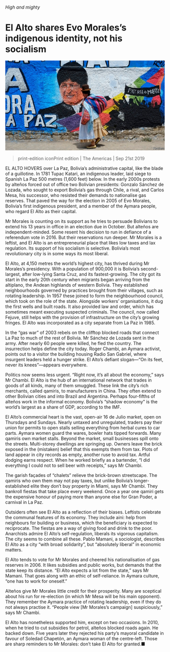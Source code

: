 ###### High and mighty

# El Alto shares Evo Morales’s indigenous identity, not his socialism 

![image](images/20190921_amp501.jpg) 

> print-edition iconPrint edition | The Americas | Sep 21st 2019 

EL ALTO HOVERS over La Paz, Bolivia’s administrative capital, like the blade of a guillotine. In 1781 Tupac Katari, an indigenous leader, laid siege to Spanish La Paz 500 metres (1,600 feet) below. In the early 2000s protests by alteños forced out of office two Bolivian presidents: Gonzalo Sánchez de Lozada, who sought to export Bolivia’s gas through Chile, a rival, and Carlos Mesa, his successor, who resisted their demands to nationalise gas reserves. That paved the way for the election in 2005 of Evo Morales, Bolivia’s first indigenous president, and a member of the Aymara people, who regard El Alto as their capital.  

Mr Morales is counting on its support as he tries to persuade Bolivians to extend his 13 years in office in an election due in October. But alteños are independent-minded. Some resent his decision to run in defiance of a referendum vote in 2016. But their reservations run deeper. Mr Morales is a leftist, and El Alto is an entrepreneurial place that likes low taxes and lax regulation. Its support of his socialism is selective. Bolivia’s most revolutionary city is in some ways its most liberal. 

El Alto, at 4,150 metres the world’s highest city, has thrived during Mr Morales’s presidency. With a population of 900,000 it is Bolivia’s second-largest, after low-lying Santa Cruz, and its fastest-growing. The city got its start in the early 20th century when migrants began arriving from the altiplano, the Andean highlands of western Bolivia. They established neighbourhoods governed by practices brought from their villages, such as rotating leadership. In 1957 these joined to form the neighbourhood council, which took on the role of the state. Alongside workers’ organisations, it dug the first wells and built roads. It also provided law and order, which has sometimes meant executing suspected criminals. The council, now called Fejuve, still helps with the provision of infrastructure on the city’s growing fringes. El Alto was incorporated as a city separate from La Paz in 1985. 

In the “gas war” of 2003 rebels on the clifftop blocked roads that connect La Paz to much of the rest of Bolivia. Mr Sánchez de Lozada sent in the army. After nearly 60 people were killed, he fled the country. The insurrection helps define the city today. Roger Chambi, an Aymara activist, points out to a visitor the building housing Radio San Gabriel, where insurgent leaders held a hunger strike. El Alto’s defiant slogan—“On its feet, never its knees”—appears everywhere. 

Politics now seems less urgent. “Right now, it’s all about the economy,” says Mr Chambi. El Alto is the hub of an international network that trades in goods of all kinds, many of them smuggled. These link the city’s rich merchants, called qamiris, to manufacturers in China. They often extend to other Bolivian cities and into Brazil and Argentina. Perhaps four-fifths of alteños work in the informal economy. Bolivia’s “shadow economy” is the world’s largest as a share of GDP, according to the IMF. 

El Alto’s commercial heart is the vast, open-air 16 de Julio market, open on Thursdays and Sundays. Nearly untaxed and unregulated, traders pay their union for permits to open stalls selling everything from herbal cures to car parts. Aymara women guard the wares, bowler hats tipped forwards. Many qamiris own market stalls. Beyond the market, small businesses spill onto the streets. Multi-storey dwellings are springing up. Owners leave the brick exposed in the (mistaken) belief that this exempts them from tax. Plots of land appear in city records as empty, another ruse to avoid tax. Artful dodging earns respect. When he worked briefly as a bartender, “I did everything I could not to sell beer with receipts,” says Mr Chambi. 

The garish façades of “chalets” relieve the brick-brown streetscape. The qamiris who own them may not pay taxes, but unlike Bolivia’s longer-established elite they don’t buy property in Miami, says Mr Chambi. They bankroll fiestas that take place every weekend. Once a year one qamiri gets the expensive honour of paying more than anyone else for Gran Poder, a carnival in La Paz. 

Outsiders often see El Alto as a reflection of their biases. Leftists celebrate the communal features of its economy. They include aini: help from neighbours for building or business, which the beneficiary is expected to reciprocate. The fiestas are a way of giving food and drink to the poor. Anarchists admire El Alto’s self-regulation, liberals its vigorous capitalism. The city seems to combine all these. Pablo Mamani, a sociologist, describes El Alto as a city “with broad solidarity”, but “absolutely liberal” in economic matters. 

El Alto tends to vote for Mr Morales and cheered his nationalisation of gas reserves in 2006. It likes subsidies and public works, but demands that the state keep its distance. “El Alto expects a lot from the state,” says Mr Mamani. That goes along with an ethic of self-reliance. In Aymara culture, “one has to work for oneself.” 

Alteños give Mr Morales little credit for their prosperity. Many are sceptical about his run for re-election (in which Mr Mesa will be his main opponent). They remember the Aymara practice of rotating leadership, even if they do not always practise it. “People view [Mr Morales’s campaign] suspiciously,” says Mr Chambi. 

El Alto has nonetheless supported him, except on two occasions. In 2010, when he tried to cut subsidies for petrol, alteños blocked roads again. He backed down. Five years later they rejected his party’s mayoral candidate in favour of Soledad Chapetón, an Aymara woman of the centre-left. Those are sharp reminders to Mr Morales: don’t take El Alto for granted.■ 

